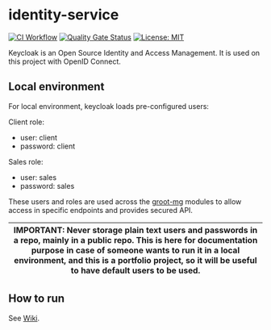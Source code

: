 # identity-service

[![CI Workflow](https://github.com/groot-mg/identity-service/actions/workflows/ci-workflow.yml/badge.svg)](https://github.com/groot-mg/identity-service/actions/workflows/ci-workflow.yml) [![Quality Gate Status](https://sonarcloud.io/api/project_badges/measure?project=groot-mg_identity-service&metric=alert_status)](https://sonarcloud.io/summary/new_code?id=groot-mg_identity-service) [![License: MIT](https://img.shields.io/badge/License-MIT-green.svg)](https://github.com/groot-mg/identity-service/blob/main/LICENSE)

Keycloak is an Open Source Identity and Access Management. It is used on this project with OpenID Connect. 

## Local environment
For local environment, keycloak loads pre-configured users:

Client role:
- user: client
- password: client

Sales role:
- user: sales
- password: sales

These users and roles are used across the [groot-mg](https://github.com/groot-mg) modules to allow access in specific endpoints and provides secured API.


| IMPORTANT: Never storage plain text users and passwords in a repo, mainly in a public repo. This is here for documentation purpose in case of someone wants to run it in a local environment, and this is a portfolio project, so it will be useful to have default users to be used. |
|-------------------------------------------------------------------------------------------------------------------------------| 

## How to run

See [Wiki](https://github.com/groot-mg/identity-service/wiki/Keycloak#how-to-run).
